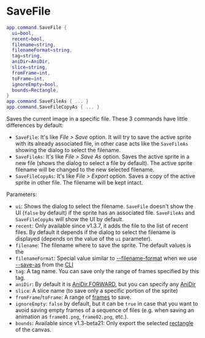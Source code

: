 # SaveFile

```lua
app.command.SaveFile {
  ui=bool,
  recent=bool,
  filename=string,
  filenameFormat=string,
  tag=string,
  aniDir=AniDir,
  slice=string,
  fromFrame=int,
  toFrame=int,
  ignoreEmpty=bool,
  bounds=Rectangle,
}
app.command.SaveFileAs { ... }
app.command.SaveFileCopyAs { ... }
```

Saves the current image in a specific file. These 3 commands have
little differences by default:

* `SaveFile`: It's like *File > Save* option. It will try to save the
  active sprite with its already associated file, in other case acts
  like the `SaveFileAs` showing the dialog to select the filename.
* `SaveFileAs`: It's like *File > Save As* option. Saves the active
  sprite in a new file (shows the dialog to select a file by default).
  The active sprite filename will be changed to the new selected filename.
* `SaveFileCopyAs`: It's like *File > Export* option. Saves a copy of
  the active sprite in other file. The filename will be kept intact.

Parameters:

* `ui`: Shows the dialog to select the filename. `SaveFile` doesn't
  show the UI (`false` by default) if the sprite has an associated
  file.  `SaveFileAs` and `SaveFileCopyAs` will show the UI by
  default.
* `recent`: Only available since v1.3.7, it adds the file to the list
  of recent files. By default it depends if the dialog to select the
  filename is displayed (depends on the value of the `ui` parameter).
* `filename`: The filename where to save the sprite. The default
  values is the
* `filenameFormat`: Special value similar to [--filename-format](https://www.aseprite.org/docs/cli/#filename-format)
  when we use [--save-as](https://www.aseprite.org/docs/cli/#save-as) from the [CLI](https://www.aseprite.org/docs/cli/)
* `tag`: A tag name. You can save only the range of frames specified by this tag.
* `aniDir`: By default it is
  [AniDir.FORWARD](../anidir.md#anidirforward), but you can specify
  any [AniDir](../anidir.md#anidir)
* `slice`: A slice name (to save only a specific portion of the sprite)
* `fromFrame`/`toFrame`: A range of [frames](../frame.md#frame) to save.
* `ignoreEmpty`: `false` by default, but it can be `true` in case that
  you want to avoid saving empty frames of a sequence of files
  (e.g. when saving an animation as `frame01.png`, `frame02.png`,
  etc.).
* `bounds`: Available since v1.3-beta21: Only export the selected
  [rectangle](../rectangle.md#rectangle) of the canvas.
